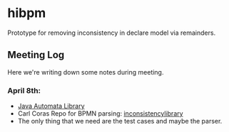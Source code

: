 # hibpm
Prototype for removing inconsistency in declare model via remainders.

## Meeting Log 
Here we're writing down some notes during meeting.

### April 8th:
- [Java Automata Library](https://www.brics.dk/automaton/)
- Carl Coras Repo for BPMN parsing: [inconsistencylibrary](https://gitlab.uni-koblenz.de/fg-bks/inconsistencylibrary)
- The only thing that we need are the test cases and maybe the parser.
